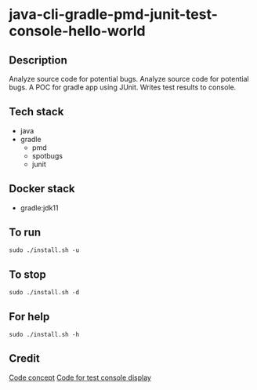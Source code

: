 # java-cli-gradle-pmd-junit-test-console-hello-world

## Description
Analyze source code for potential bugs.
Analyze source code for potential bugs.
A POC for gradle app using JUnit.
Writes test results to console.

## Tech stack
- java
- gradle
	- pmd
	- spotbugs
  - junit

## Docker stack
- gradle:jdk11

## To run
`sudo ./install.sh -u`

## To stop
`sudo ./install.sh -d`

## For help
`sudo ./install.sh -h`

## Credit
[Code concept](https://github.com/eugenp/tutorials/tree/master/maven-modules/maven-integration-test)
[Code for test console display](https://stackoverflow.com/questions/3963708/gradle-how-to-display-test-results-in-the-console-in-real-time)
